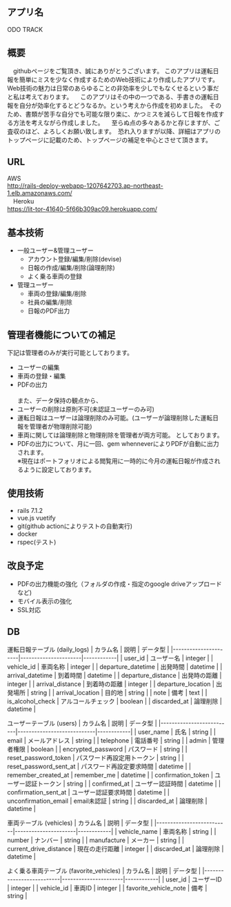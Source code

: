 ## アプリ名
ODO TRACK

## 概要
　githubページをご覧頂き、誠にありがとうございます。 このアプリは運転日報を簡単にミスを少なく作成するためのWeb技術により作成したアプリです。　Web技術の魅力は日常のあらゆることの非効率を少しでもなくせるという事だと私は考えております。
　このアプリはその中の一つである、手書きの運転日報を自分が効率化するとどうなるか。という考えから作成を初めました。　そのため、書類が苦手な自分でも可能な限り楽に、かつミスを減らして日報を作成する方法を考えながら作成しました。
　至らぬ点の多々あるかと存じますが、ご査収のほど、よろしくお願い致します。　恐れ入りますが以降、詳細はアプリのトップページに記載のため、トップページの補足を中心とさせて頂きます。

## URL
  AWS<br>
  http://rails-deploy-webapp-1207642703.ap-northeast-1.elb.amazonaws.com/<br>
　Heroku<br>
  https://lit-tor-41640-5f66b309ac09.herokuapp.com/<br>

## 基本技術
 - 一般ユーザー&管理ユーザー
 	- アカウント登録/編集/削除(devise)
  	- 日報の作成/編集/削除(論理削除)
	- よく乗る車両の登録
 - 管理ユーザー
 	- 車両の登録/編集/削除
 	- 社員の編集/削除
	- 日報のPDF出力

## 管理者機能についての補足
下記は管理者のみが実行可能としております。
- ユーザーの編集
- 車両の登録・編集
- PDFの出力<br><br>
また、データ保持の観点から、<br>
- ユーザーの削除は原則不可(未認証ユーザーのみ可)
- 運転日報はユーザーは論理削除のみ可能。(ユーザーが論理削除した運転日報を管理者が物理削除可能)
- 車両に関しては論理削除と物理削除を管理者が両方可能。
 としております。<br>
- PDFの出力について、月に一回、gem whenneverによりPDFが自動に出力されます。<br>※現在はポートフォリオによる閲覧用に一時的に今月の運転日報が作成されるように設定しております。


 ## 使用技術
 - rails 7.1.2
 - vue.js vuetify
 - git(github actionによりテストの自動実行)
 - docker
 - rspec(テスト)

 ## 改良予定
 - PDFの出力機能の強化（フォルダの作成・指定のgoogle driveアップロードなど)
 - モバイル表示の強化
 - SSL対応

## DB
運転日報テーブル (daily_logs)
| カラム名             | 説明                 | データ型   |
|----------------------|----------------------|------------|
| user_id              | ユーザー名           | integer    |
| vehicle_id           | 車両名称             | integer    |
| departure_datetime   | 出発時間             | datetime   |
| arrival_datetime     | 到着時間             | datetime   |
| departure_distance   | 出発時の距離         | integer    |
| arrival_distance     | 到着時の距離         | integer    |
| departure_location   | 出発場所             | string     |
| arrival_location     | 目的地               | string     |
| note                 | 備考                 | text       |
| is_alcohol_check     | アルコールチェック   | boolean    |
| discarded_at         | 論理削除             | datetime   |

ユーザーテーブル (users)
| カラム名                 | 説明                       | データ型   |
|--------------------------|----------------------------|------------|
| user_name                | 氏名                       | string     |
| email                    | メールアドレス             | string     |
| telephone                | 電話番号                   | string     |
| admin                    | 管理者権限                 | boolean    |
| encrypted_password       | パスワード                 | string     |
| reset_password_token     | パスワード再設定用トークン | string     |
| reset_password_sent_at   | パスワード再設定要求時間   | datetime   |
| remember_created_at      | remember_me                | datetime   |
| confirmation_token       | ユーザー認証トークン       | string     |
| confirmed_at             | ユーザー認証時間           | datetime   |
| confirmation_sent_at     | ユーザー認証要求時間       | datetime   |
| unconfirmation_email     | email未認証                | string     |
| discarded_at             | 論理削除                   | datetime   |

車両テーブル (vehicles)
| カラム名                 | 説明                 | データ型   |
|--------------------------|----------------------|------------|
| vehicle_name             | 車両名称             | string     |
| number                   | ナンバー             | string     |
| manufacture              | メーカー             | string     |
| current_drive_distance   | 現在の走行距離       | integer    |
| discarded_at             | 論理削除             | datetime   |

よく乗る車両テーブル (favorite_vehicles)
| カラム名                 | 説明                 | データ型   |
|--------------------------|----------------------|------------|
| user_id                  | ユーザーID           | integer    |
| vehicle_id               | 車両ID               | integer    |
| favorite_vehicle_note    | 備考                 | string     |
